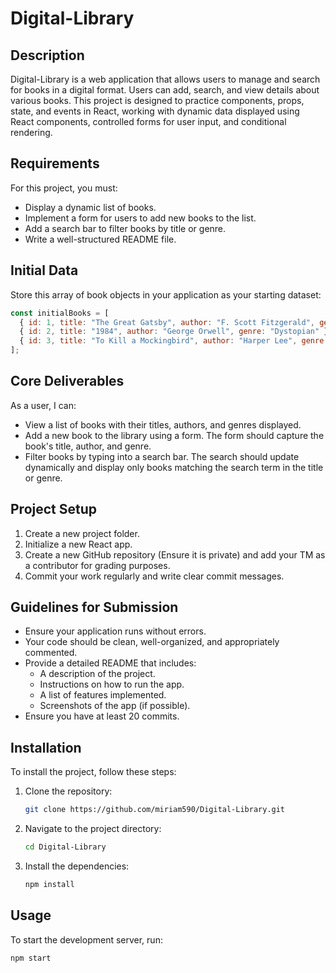 # Digital-Library

## Description
Digital-Library is a web application that allows users to manage and search for books in a digital format. Users can add, search, and view details about various books. This project is designed to practice components, props, state, and events in React, working with dynamic data displayed using React components, controlled forms for user input, and conditional rendering.

## Requirements
For this project, you must:
- Display a dynamic list of books.
- Implement a form for users to add new books to the list.
- Add a search bar to filter books by title or genre.
- Write a well-structured README file.

## Initial Data
Store this array of book objects in your application as your starting dataset:
```javascript
const initialBooks = [
  { id: 1, title: "The Great Gatsby", author: "F. Scott Fitzgerald", genre: "Classic" },
  { id: 2, title: "1984", author: "George Orwell", genre: "Dystopian" },
  { id: 3, title: "To Kill a Mockingbird", author: "Harper Lee", genre: "Classic" }
];
```

## Core Deliverables
As a user, I can:
- View a list of books with their titles, authors, and genres displayed.
- Add a new book to the library using a form. The form should capture the book's title, author, and genre.
- Filter books by typing into a search bar. The search should update dynamically and display only books matching the search term in the title or genre.


## Project Setup
1. Create a new project folder.
2. Initialize a new React app.
3. Create a new GitHub repository (Ensure it is private) and add your TM as a contributor for grading purposes.
4. Commit your work regularly and write clear commit messages.

## Guidelines for Submission
- Ensure your application runs without errors.
- Your code should be clean, well-organized, and appropriately commented.
- Provide a detailed README that includes:
  - A description of the project.
  - Instructions on how to run the app.
  - A list of features implemented.
  - Screenshots of the app (if possible).
- Ensure you have at least 20 commits.

## Installation
To install the project, follow these steps:
1. Clone the repository:
   ```bash
   git clone https://github.com/miriam590/Digital-Library.git
   ```
2. Navigate to the project directory:
   ```bash
   cd Digital-Library
   ```
3. Install the dependencies:
   ```bash
   npm install
   ```

## Usage
To start the development server, run:
```bash
npm start


